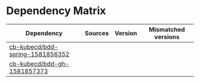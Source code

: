 # Dependency Matrix

Dependency | Sources | Version | Mismatched versions
---------- | ------- | ------- | -------------------
[cb-kubecd/bdd-spring-1581856352](https://github.com/cb-kubecd/bdd-spring-1581856352.git) |  | []() | 
[cb-kubecd/bdd-gh-1581857373](https://github.com/cb-kubecd/bdd-gh-1581857373.git) |  | []() | 
